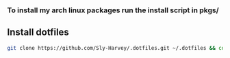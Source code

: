 ### To install my arch linux packages run the install script in pkgs/

## Install dotfiles

```bash
git clone https://github.com/Sly-Harvey/.dotfiles.git ~/.dotfiles && cd ~/.dotfiles && ./install.sh
```
